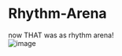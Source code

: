 # Rhythm-Arena
now THAT was as rhythm arena!  
![image](https://github.com/TheRealNoobytube/Rhythm-Arena/assets/116229533/e5429881-b582-4ac4-9509-aee1b4118393)
